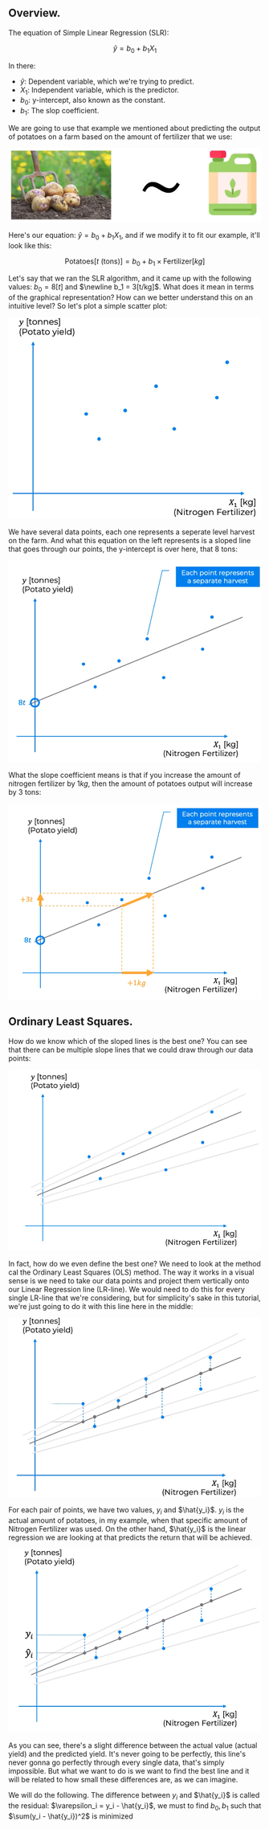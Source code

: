 ## **Overview.**

The equation of Simple Linear Regression (SLR):

$$\hat{y} = b_0 + b_1X_1$$

In there:

+ $\hat{y}:$ Dependent variable, which we're trying to predict.
+ $X_1:$ Independent variable, which is the predictor.
+ $b_0:$ $\text{y-intercept}$, also known as the constant.
+ $b_1:$ The slop coefficient.

We are going to use that example we mentioned about predicting the output of potatoes on a farm based on the amount of fertilizer that we use:

![alt text](image-1.png)

Here's our equation: $\hat{y} = b_0 + b_1X_1$, and if we modify it to fit our example, it'll look like this:

$$\text{Potatoes}[t \ (\text{tons})] = b_0 + b_1\times\text{Fertilizer}[kg]$$

Let's say that we ran the SLR algorithm, and it came up with the following values: $b_0 = 8[t]$ and $\newline b_1 = 3[t/kg]$. What does it mean in terms of the graphical representation? How can we better understand this on an intuitive level? So let's plot a simple scatter plot:

![alt text](image-2.png)

We have several data points, each one represents a seperate level harvest on the farm. And what this equation on the left represents is a sloped line that goes through our points, the $\text{y-intercept}$ is over here, that $8 \ \text{tons}$:

![alt text](image-3.png)

What the slope coefficient means is that if you increase the amount of nitrogen fertilizer by $1kg$, then the amount of potatoes output will increase by $3 \ \text{tons}$:

![alt text](image-4.png)

## **Ordinary Least Squares.**

How do we know which of the sloped lines is the best one? You can see that there can be multiple slope lines that we could draw through our data points:

![alt text](image-5.png)

In fact, how do we even define the best one? We need to look at the method cal the Ordinary Least Squares (OLS) method. The way it works in a visual sense is we need to take our data points and project them vertically onto our Linear Regression line (LR-line). We would need to do this for every single LR-line that we're considering, but for simplicity's sake in this tutorial, we're just going to do it with this line here in the middle:

![alt text](image-6.png)

For each pair of points, we have two values, $y_i$ and $\hat{y_i}$. $y_i$ is the actual amount of potatoes, in my example, when that specific amount of Nitrogen Fertilizer was used. On the other hand, $\hat{y_i}$ is the linear regression we are looking at that predicts the return that will be achieved.

![alt text](image-7.png)

As you can see, there's a slight difference between the actual value (actual yield) and the predicted yield. It's never going to be perfectly, this line's never gonna go perfectly through every single data, that's simply impossible. But what we want to do is we want to find the best line and it will be related to how small these differences are, as we can imagine.

We will do the following. The difference between $y_i$ and $\hat{y_i}$ is called the residual: $\varepsilon_i = y_i - \hat{y_i}$, we must to find $b_0, b_1$ such that $\sum(y_i - \hat{y_i})^2$ is minimized